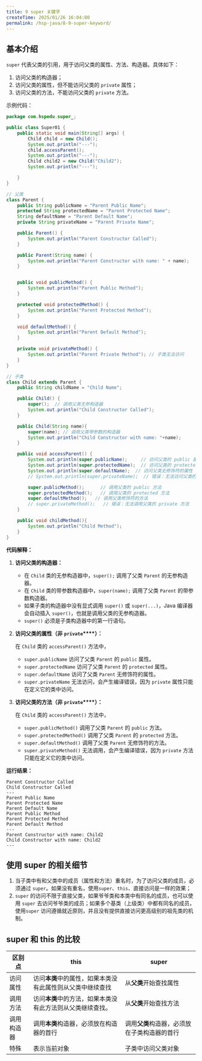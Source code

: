 ```yaml
---
title: 9 super 关键字
createTime: 2025/01/26 16:04:00
permalink: /hsp-java/8-9-super-keyword/
---
```


## 基本介绍


`super` 代表父类的引用，用于访问父类的属性、方法、构造器。具体如下：

1. 访问父类的构造器；
2. 访问父类的属性，但不能访问父类的 `private` 属性；
3. 访问父类的方法，不能访问父类的 `private` 方法。

示例代码：


```java
package com.hspedu.super_;

public class Super01 {
    public static void main(String[] args) {
        Child child = new Child();
        System.out.println("---");
        child.accessParent();
        System.out.println("---");
        Child child2 = new Child("Child2");
        System.out.println("---");

    }
}

// 父类
class Parent {
    public String publicName = "Parent Public Name";
    protected String protectedName = "Parent Protected Name";
    String defaultName = "Parent Default Name";
    private String privateName = "Parent Private Name";

    public Parent() {
        System.out.println("Parent Constructor Called");
    }

    public Parent(String name) {
        System.out.println("Parent Constructor with name: " + name);
    }


    public void publicMethod() {
        System.out.println("Parent Public Method");
    }

    protected void protectedMethod() {
        System.out.println("Parent Protected Method");
    }

    void defaultMethod() {
        System.out.println("Parent Default Method");
    }

    private void privateMethod() {
        System.out.println("Parent Private Method"); // 子类无法访问
    }
}

// 子类
class Child extends Parent {
    public String childName = "Child Name";

    public Child() {
        super();  // 调用父类无参构造器
        System.out.println("Child Constructor Called");
    }

    public Child(String name){
        super(name); // 调用父类带参数的构造器
        System.out.println("Child Constructor with name: "+name);
    }

    public void accessParent() {
        System.out.println(super.publicName);     // 访问父类的 public 属性
        System.out.println(super.protectedName);  // 访问父类的 protected 属性
        System.out.println(super.defaultName);  // 访问父类无修饰符的属性
        // System.out.println(super.privateName);  // 错误：无法访问父类的 private 属性

        super.publicMethod();      // 调用父类的 public 方法
        super.protectedMethod();   // 调用父类的 protected 方法
        super.defaultMethod();   // 调用父类修饰符的方法
        // super.privateMethod();   // 错误：无法调用父类的 private 方法
    }

    public void childMethod(){
        System.out.println("Child Method");
    }
}
```


**代码解释：**

1. **访问父类的构造器：**
	- 在 `Child` 类的无参构造器中，`super();` 调用了父类 `Parent` 的无参构造器。
	- 在 `Child` 类的带参数构造器中，`super(name);` 调用了父类 `Parent` 的带参数构造器。
	- 如果子类的构造器中没有显式调用 `super()` 或 `super(...)`，Java 编译器会自动插入 `super()`，也就是调用父类的无参构造器。
	- `super()` 必须是子类构造器中的第一行语句。
2. **访问父类的属性（非** **`private`****）：**

	在 `Child` 类的 `accessParent()` 方法中，

	- `super.publicName` 访问了父类 `Parent` 的 `public` 属性。
	- `super.protectedName` 访问了父类 `Parent` 的 `protected` 属性。
	- `super.defaultName` 访问了父类 `Parent` 无修饰符的属性。
	- `super.privateName` 无法访问，会产生编译错误，因为 `private` 属性只能在定义它的类中访问。
3. **访问父类的方法（非** **`private`****）：**

	在 `Child` 类的 `accessParent()` 方法中，

	- `super.publicMethod()` 调用了父类 `Parent` 的 `public` 方法。
	- `super.protectedMethod()` 调用了父类 `Parent` 的 `protected` 方法。
	- `super.defaultMethod()` 调用了父类 `Parent` 无修饰符的方法。
	- `super.privateMethod()` 无法调用，会产生编译错误，因为 `private` 方法只能在定义它的类中访问。

**运行结果：**


```plain text
Parent Constructor Called
Child Constructor Called
---
Parent Public Name
Parent Protected Name
Parent Default Name
Parent Public Method
Parent Protected Method
Parent Default Method
---
Parent Constructor with name: Child2
Child Constructor with name: Child2
---
```


## 使用 super 的相关细节

1. 当子类中有和父类中的成员（属性和方法）重名时，为了访问父类的成员，必须通过 `super`。如果没有重名，使用`super`、`this`、直接访问是一样的效果；
2. `super` 的访问不限于直接父类，如果爷爷类和本类中有同名的成员，也可以使用 `super` 去访问爷爷类的成员；如果多个基类（上级类）中都有同名的成员，使用`super` 访问遵循就近原则，并且没有提供直接访问更高级别的祖先类的机制。

## super 和 this 的比较


| 区别点   | this                            | super                    |
| ----- | ------------------------------- | ------------------------ |
| 访问属性  | 访问**本类**中的属性，如果本类没有此属性则从父类中继续查找 | 从**父类**开始查找属性            |
| 调用方法  | 访问**本类**中的方法，如果本类没有此方法则从父类继续查找。 | 从**父类**开始查找方法            |
| 调用构造器 | 调用**本类**构造器，必须放在构造器的首行          | 调用**父类**构造器，必须放在子类构造器的首行 |
| 特殊    | 表示当前对象                          | 子类中访问父类对象                |

